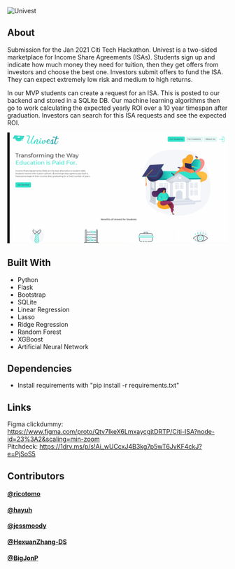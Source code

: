 ![Univest](https://s3-alpha-sig.figma.com/img/70f0/95bf/2377c988ae05f61c4a266c9774e0441d?Expires=1612742400&Signature=GkAgtGMTwcFDQohv0INksUi60trNZ89Fy2IfhRWFqP-TtBQXyikO8uZ6Q-duo-HuB2WqD3H2UBZnhKsgiym-rviz7L3dczkhoSlq4vDVQiAXuSmI1eOLxn1Fn25Vz~KQwUO~F9aqQ3vM6QfQxR7-FHsG9D3gWENBaWLZ5exx7-7wkXXe8G19FCWCgs84OreFvGhbuUVelWmpoTtsElVbmJBQYlga3RIq59~6q~Oj-zbO763mWCKfq6qyWFGNWMevDpsLqG-CVg-03ALy77v55kLeknbFQ5zCdtxIZL-5RKfZQFtAvSb5CGGKkdjtTYJ4uuwhdON1i1qBOV2Lty7XNw__&Key-Pair-Id=APKAINTVSUGEWH5XD5UA)

## About
Submission for the Jan 2021 Citi Tech Hackathon. Univest is a two-sided marketplace for Income Share Agreements (ISAs). Students sign up and indicate how much money they need for tuition, then they get offers from investors and choose the best one. Investors submit offers to fund the ISA. They can expect extremely low risk and medium to high returns. ​

In our MVP students can create a request for an ISA. This is posted to our backend and stored in a SQLite DB. Our machine learning algorithms then go to work calculating the expected yearly ROI over a 10 year timespan after graduation. Investors can search for this ISA requests and see the expected ROI. 

![](PredictROI.gif)

## Built With
* Python
* Flask
* Bootstrap
* SQLite
* Linear Regression
* Lasso
* Ridge Regression
* Random Forest
* XGBoost
* Artificial Neural Network

## Dependencies
* Install requirements with "pip install -r requirements.txt"

## Links
Figma clickdummy: https://www.figma.com/proto/Qtv7IkeX6LmxaycgjtDRTP/Citi-ISA?node-id=23%3A2&scaling=min-zoom                                            
Pitchdeck: https://1drv.ms/p/s!Ai_wUCcxJ4B3kg7p5wT6JvKF4ckJ?e=PjSoS5

## Contributors

#### [@ricotomo](https://github.com/ricotomo)
#### [@hayuh](https://github.com/hayuh)
#### [@jessmoody](https://github.com/jessmoody)
#### [@HexuanZhang-DS](https://github.com/HexuanZhang-DS)
#### [@BigJonP](https://github.com/BigJonP)
